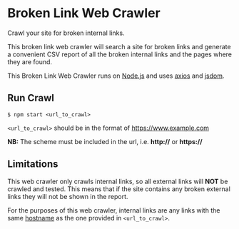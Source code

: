 # Broken Link Web Crawler

Crawl your site for broken internal links.

This broken link web crawler will search a site for broken links and generate a convenient CSV report of all the broken internal links and the pages where they are found.

This Broken Link Web Crawler runs on [Node.js](https://nodejs.org/en/about) and uses [axios](https://github.com/axios/axios) and [jsdom](https://github.com/jsdom/jsdom).

## Run Crawl

```
$ npm start <url_to_crawl>
```

`<url_to_crawl>` should be in the format of https://www.example.com

**NB:** The scheme must be included in the url, i.e. **http://** or **https://**

## Limitations

This web crawler only crawls internal links, so all external links will **NOT** be crawled and tested. This means that if the site contains any broken external links they will not be shown in the report.

For the purposes of this web crawler, internal links are any links with the same [hostname](https://developer.mozilla.org/en-US/docs/Web/API/URL/hostname) as the one provided in `<url_to_crawl>`.
